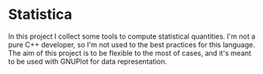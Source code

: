 # Statistica
In this project I collect some tools to compute statistical quantities.
I'm not a pure C++ developer, so I'm not used to the best practices for this language.
The aim of this project is to be flexible to the most of cases, and it's meant to be used with GNUPlot for data representation. 
